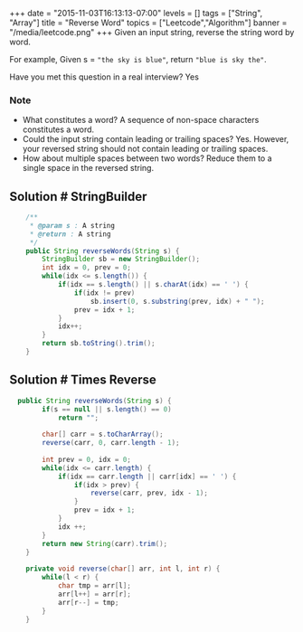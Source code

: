 +++
date = "2015-11-03T16:13:13-07:00"
levels = []
tags = ["String", "Array"]
title = "Reverse Word"
topics = ["Leetcode","Algorithm"]
banner = "/media/leetcode.png"
+++
Given an input string, reverse the string word by word.

For example,
Given s = `"the sky is blue"`,
return `"blue is sky the"`.
<!--more-->
Have you met this question in a real interview? Yes

### Note
- What constitutes a word?
	A sequence of non-space characters constitutes a word.
- Could the input string contain leading or trailing spaces?
	Yes. However, your reversed string should not contain leading or trailing spaces.
- How about multiple spaces between two words?
	Reduce them to a single space in the reversed string.

## Solution # StringBuilder
```java
    /**
     * @param s : A string
     * @return : A string
     */
    public String reverseWords(String s) {
        StringBuilder sb = new StringBuilder();
        int idx = 0, prev = 0;
        while(idx <= s.length()) {
            if(idx == s.length() || s.charAt(idx) == ' ') {
                if(idx != prev) 
                    sb.insert(0, s.substring(prev, idx) + " ");
                prev = idx + 1;
            }
            idx++;
        }
        return sb.toString().trim();
    }
```

## Solution # Times Reverse
```java
  public String reverseWords(String s) {
        if(s == null || s.length() == 0)
            return "";
            
        char[] carr = s.toCharArray();
        reverse(carr, 0, carr.length - 1);
        
        int prev = 0, idx = 0;
        while(idx <= carr.length) {
            if(idx == carr.length || carr[idx] == ' ') {
                if(idx > prev) {
                    reverse(carr, prev, idx - 1);
                }
                prev = idx + 1;
            }
            idx ++;
        }
        return new String(carr).trim();
    }
    
    private void reverse(char[] arr, int l, int r) {
        while(l < r) {
            char tmp = arr[l];
            arr[l++] = arr[r];
            arr[r--] = tmp;
        }
    }
```